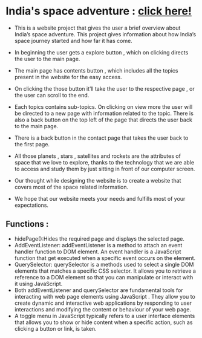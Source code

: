 # India's space adventure : [click here!](https://india-space-adventure.netlify.app/)

* This is a website project that gives the user a brief overview about India’s space adventure. This project gives information about how India’s space journey started and how far it has come.
* In beginning the user gets a explore button , which on clicking directs the user to the main page.
* The main page has contents button , which includes all the topics present in the website for the easy access.
* On clicking the those button it’ll take the user to the respective page , or the user can scroll to the end.
* Each topics contains sub-topics. On clicking on view more the user will be directed to a new page with information related to the topic. There is also a back button on the top left of the page that directs the user back to the main page.
* There is a back button in the contact page that takes the user back to the first page.
* All those planets , stars , satellites and rockets are the attributes of space that we love to explore, thanks to the technology that we are able to access and study them by just sitting in front of our computer screen.
* Our thought while designing the website is to create a website that covers most of the space related information.

* We hope that our website meets your needs and fulfills most of your expectations.

## Functions :

* hidePage():Hides the required page and displays the selected page.
* AddEventListener: addEventListener is a method to attach an event handler function to DOM element. An event handler is a JavaScript function that get executed when a specific event occurs on the element.
* QuerySelector: querySelector is a methods used to select a single  DOM elements that matches a specific CSS selector. It allows you to retrieve a reference to a DOM element so that you can manipulate or interact with it using JavaScript.
* Both addEventListener and querySelector are fundamental tools for interacting with web page elements using JavaScript . They allow you to create dynamic and interactive web applications by  responding to user interactions and modifying the content or behaviour of your web page.
* A toggle menu in JavaScript typically refers to a user interface elements that allows you to show or hide content when a specific action, such as clicking a  button or link, is taken.
